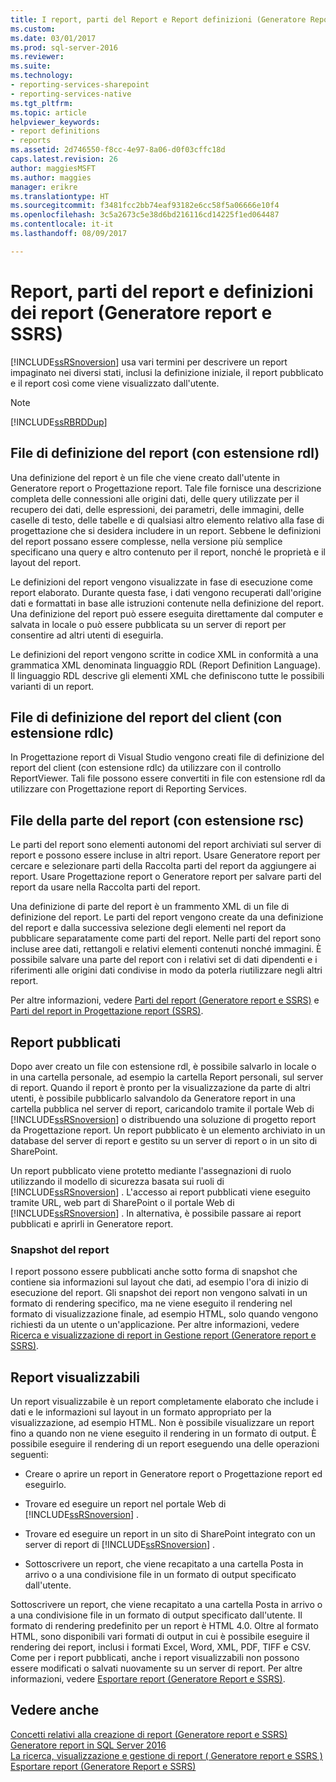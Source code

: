 ```yaml
---
title: I report, parti del Report e Report definizioni (Generatore Report e SSRS) | Documenti Microsoft
ms.custom: 
ms.date: 03/01/2017
ms.prod: sql-server-2016
ms.reviewer: 
ms.suite: 
ms.technology:
- reporting-services-sharepoint
- reporting-services-native
ms.tgt_pltfrm: 
ms.topic: article
helpviewer_keywords:
- report definitions
- reports
ms.assetid: 2d746550-f8cc-4e97-8a06-d0f03cffc18d
caps.latest.revision: 26
author: maggiesMSFT
ms.author: maggies
manager: erikre
ms.translationtype: HT
ms.sourcegitcommit: f3481fcc2bb74eaf93182e6cc58f5a06666e10f4
ms.openlocfilehash: 3c5a2673c5e38d6bd216116cd14225f1ed064487
ms.contentlocale: it-it
ms.lasthandoff: 08/09/2017

---
```

# <a name="reports-report-parts-and-report-definitions-report-builder-and-ssrs"></a>Report, parti del report e definizioni dei report (Generatore report e SSRS)
  [!INCLUDE[ssRSnoversion](../../includes/ssrsnoversion-md.md)] usa vari termini per descrivere un report impaginato nei diversi stati, inclusi la definizione iniziale, il report pubblicato e il report così come viene visualizzato dall'utente.  
  
> [!NOTE]  
>  [!INCLUDE[ssRBRDDup](../../includes/ssrbrddup-md.md)]  
  
## <a name="report-definition-rdl-files"></a>File di definizione del report (con estensione rdl)  
 Una definizione del report è un file che viene creato dall'utente in Generatore report o Progettazione report. Tale file fornisce una descrizione completa delle connessioni alle origini dati, delle query utilizzate per il recupero dei dati, delle espressioni, dei parametri, delle immagini, delle caselle di testo, delle tabelle e di qualsiasi altro elemento relativo alla fase di progettazione che si desidera includere in un report. Sebbene le definizioni del report possano essere complesse, nella versione più semplice specificano una query e altro contenuto per il report, nonché le proprietà e il layout del report.  
  
 Le definizioni del report vengono visualizzate in fase di esecuzione come report elaborato. Durante questa fase, i dati vengono recuperati dall'origine dati e formattati in base alle istruzioni contenute nella definizione del report. Una definizione del report può essere eseguita direttamente dal computer e salvata in locale o può essere pubblicata su un server di report per consentire ad altri utenti di eseguirla.  
  
 Le definizioni del report vengono scritte in codice XML in conformità a una grammatica XML denominata linguaggio RDL (Report Definition Language). Il linguaggio RDL descrive gli elementi XML che definiscono tutte le possibili varianti di un report.  
  
## <a name="client-report-definition-rdlc-files"></a>File di definizione del report del client (con estensione rdlc)  
 In Progettazione report di Visual Studio vengono creati file di definizione del report del client (con estensione rdlc) da utilizzare con il controllo ReportViewer. Tali file possono essere convertiti in file con estensione rdl da utilizzare con Progettazione report di Reporting Services.  
  
## <a name="report-part-rsc-files"></a>File della parte del report (con estensione rsc)  
 Le parti del report sono elementi autonomi del report archiviati sul server di report e possono essere incluse in altri report. Usare Generatore report per cercare e selezionare parti della Raccolta parti del report da aggiungere ai report. Usare Progettazione report o Generatore report per salvare parti del report da usare nella Raccolta parti del report.  
  
 Una definizione di parte del report è un frammento XML di un file di definizione del report. Le parti del report vengono create da una definizione del report e dalla successiva selezione degli elementi nel report da pubblicare separatamente come parti del report. Nelle parti del report sono incluse aree dati, rettangoli e relativi elementi contenuti nonché immagini. È possibile salvare una parte del report con i relativi set di dati dipendenti e i riferimenti alle origini dati condivise in modo da poterla riutilizzare negli altri report.  
  
 Per altre informazioni, vedere [Parti del report &#40;Generatore report e SSRS&#41;](../../reporting-services/report-design/report-parts-report-builder-and-ssrs.md) e [Parti del report in Progettazione report &#40;SSRS&#41;](../../reporting-services/report-design/report-parts-in-report-designer-ssrs.md).  
  
## <a name="published-reports"></a>Report pubblicati  
 Dopo aver creato un file con estensione rdl, è possibile salvarlo in locale o in una cartella personale, ad esempio la cartella Report personali, sul server di report. Quando il report è pronto per la visualizzazione da parte di altri utenti, è possibile pubblicarlo salvandolo da Generatore report in una cartella pubblica nel server di report, caricandolo tramite il portale Web di [!INCLUDE[ssRSnoversion](../../includes/ssrsnoversion-md.md)] o distribuendo una soluzione di progetto report da Progettazione report. Un report pubblicato è un elemento archiviato in un database del server di report e gestito su un server di report o in un sito di SharePoint.  
  
 Un report pubblicato viene protetto mediante l'assegnazioni di ruolo utilizzando il modello di sicurezza basata sui ruoli di [!INCLUDE[ssRSnoversion](../../includes/ssrsnoversion-md.md)] . L'accesso ai report pubblicati viene eseguito tramite URL, web part di SharePoint o il portale Web di [!INCLUDE[ssRSnoversion](../../includes/ssrsnoversion-md.md)] . In alternativa, è possibile passare ai report pubblicati e aprirli in Generatore report.  
  
### <a name="report-snapshots"></a>Snapshot del report  
 I report possono essere pubblicati anche sotto forma di snapshot che contiene sia informazioni sul layout che dati, ad esempio l'ora di inizio di esecuzione del report. Gli snapshot dei report non vengono salvati in un formato di rendering specifico, ma ne viene eseguito il rendering nel formato di visualizzazione finale, ad esempio HTML, solo quando vengono richiesti da un utente o un'applicazione. Per altre informazioni, vedere [Ricerca e visualizzazione di report in Gestione report &#40;Generatore report e SSRS&#41;](https://msdn.microsoft.com/library/dd255286.aspx).  
  
## <a name="rendered-reports"></a>Report visualizzabili  
 Un report visualizzabile è un report completamente elaborato che include i dati e le informazioni sul layout in un formato appropriato per la visualizzazione, ad esempio HTML. Non è possibile visualizzare un report fino a quando non ne viene eseguito il rendering in un formato di output. È possibile eseguire il rendering di un report eseguendo una delle operazioni seguenti:  
  
-   Creare o aprire un report in Generatore report o Progettazione report ed eseguirlo.  
  
-   Trovare ed eseguire un report nel portale Web di [!INCLUDE[ssRSnoversion](../../includes/ssrsnoversion-md.md)] .  
  
-   Trovare ed eseguire un report in un sito di SharePoint integrato con un server di report di [!INCLUDE[ssRSnoversion](../../includes/ssrsnoversion-md.md)] .  
  
-   Sottoscrivere un report, che viene recapitato a una cartella Posta in arrivo o a una condivisione file in un formato di output specificato dall'utente.  
  
 Sottoscrivere un report, che viene recapitato a una cartella Posta in arrivo o a una condivisione file in un formato di output specificato dall'utente. Il formato di rendering predefinito per un report è HTML 4.0. Oltre al formato HTML, sono disponibili vari formati di output in cui è possibile eseguire il rendering dei report, inclusi i formati Excel, Word, XML, PDF, TIFF e CSV. Come per i report pubblicati, anche i report visualizzabili non possono essere modificati o salvati nuovamente su un server di report. Per altre informazioni, vedere [Esportare report &#40;Generatore Report e SSRS&#41;](../../reporting-services/report-builder/export-reports-report-builder-and-ssrs.md).  
  
## <a name="see-also"></a>Vedere anche  
 [Concetti relativi alla creazione di report &#40;Generatore report e SSRS&#41;](../../reporting-services/report-design/report-authoring-concepts-report-builder-and-ssrs.md)   
 [Generatore report in SQL Server 2016](../../reporting-services/report-builder/report-builder-in-sql-server-2016.md)   
 [La ricerca, visualizzazione e gestione di report &#40; Generatore report e SSRS &#41;](../../reporting-services/report-builder/finding-viewing-and-managing-reports-report-builder-and-ssrs.md)   
 [Esportare report &#40;Generatore Report e SSRS&#41;](../../reporting-services/report-builder/export-reports-report-builder-and-ssrs.md)  
  
  
